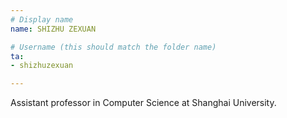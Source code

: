 ```yaml
---
# Display name
name: SHIZHU ZEXUAN

# Username (this should match the folder name)
ta:
- shizhuzexuan

---
```


Assistant professor in Computer Science at Shanghai University.
